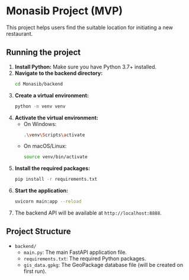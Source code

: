 # Monasib Project (MVP)

This project helps users find the suitable location for initiating a new restaurant.

## Running the project

1.  **Install Python:** Make sure you have Python 3.7+ installed.
2.  **Navigate to the backend directory:**
    ```bash
    cd Monasib/backend
    ```
3.  **Create a virtual environment:**
    ```bash
    python -m venv venv
    ```
4.  **Activate the virtual environment:**
    -   On Windows:
        ```bash
        .\venv\Scripts\activate
        ```
    -   On macOS/Linux:
        ```bash
        source venv/bin/activate
        ```
5.  **Install the required packages:**
    ```bash
    pip install -r requirements.txt
    ```
6.  **Start the application:**
    ```bash
    uvicorn main:app --reload
    ```
7.  The backend API will be available at `http://localhost:8888`.

## Project Structure

-   `backend/`
    -   `main.py`: The main FastAPI application file.
    -   `requirements.txt`: The required Python packages.
    -   `gis_data.gpkg`: The GeoPackage database file (will be created on first run).